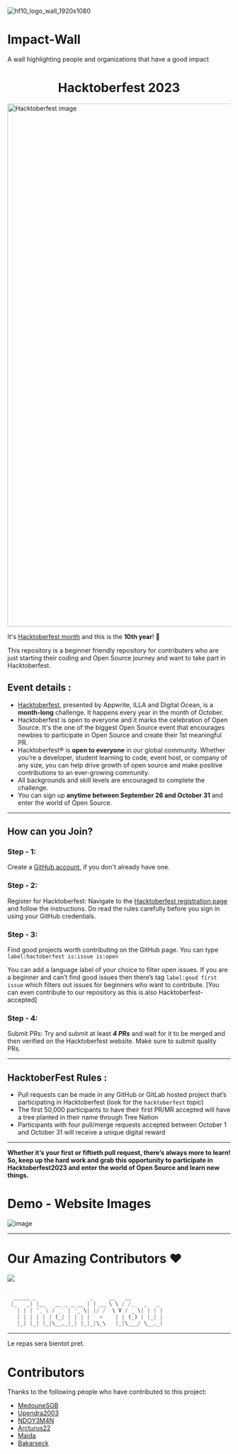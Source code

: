 ![hf10_logo_wall_1920x1080](https://github.com/MedouneSGB/Impact-Wall/assets/40875400/46c28d0e-c595-437d-9bad-f70bbbc74ed9)

# Impact-Wall

A wall highlighting people and organizations that have a good impact

<h1 align="center"> Hacktoberfest 2023 </h1>

<img width="1181" alt="Hacktoberfest image" src="https://hacktoberfest.com/_next/static/media/opengraph.e5fafe07.png">

It's [Hacktoberfest month](https://hacktoberfest.com) and this is the **10th year**! 🥳

This repository is a beginner friendly repository for contributers who are just starting their coding and Open Source journey and want to take part in Hacktoberfest.

## Event details :

- [Hacktoberfest](https://hacktoberfest.com/), presented by Appwrite, ILLA and Digital Ocean, is a **month-long** challenge. It happens every year in the month of October.
- Hacktoberfest is open to everyone and it marks the celebration of Open Source. It's the one of the biggest Open Source event that encourages newbies to participate in Open Source and create their 1st meaningful PR.
- Hacktoberfest® is **open to everyone** in our global community. Whether you’re a developer, student learning to code, event host, or company of any size, you can help drive growth of open source and make positive contributions to an ever-growing community.
- All backgrounds and skill levels are encouraged to complete the challenge.
- You can sign up **anytime between September 26 and October 31** and enter the world of Open Source.

---

## How can you Join?

### Step - 1:

Create a [GitHub account](https://github.com/signup?ref_cta=Sign+up&ref_loc=header+logged+out&ref_page=%2F&source=header-home), if you don't already have one.

### Step - 2:

Register for Hacktoberfest: Navigate to the [Hacktoberfest registration page](https://hacktoberfest.com/) and follow the instructions. Do read the rules carefully before you sign in using your GitHub credentials.

### Step - 3:

Find good projects worth contributing on the GitHub page. You can type `label:hactoberfest is:issue is:open`

You can add a language label of your choice to filter open issues. If you are a beginner and can’t find good issues then there’s tag `label:good first issue` which filters out issues for beginners who want to contribute.
[You can even contribute to our repository as this is also Hacktoberfest-accepted]

### Step - 4:

Submit PRs: Try and submit at least **_4 PRs_** and wait for it to be merged and then verified on the Hacktoberfest website. Make sure to submit quality PRs.

---

## HacktoberFest Rules :

- Pull requests can be made in any GitHub or GitLab hosted project that’s participating in Hacktoberfest (look for the `hacktoberfest` topic)
- The first 50,000 participants to have their first PR/MR accepted will have a tree planted in their name through Tree Nation
- Participants with four pull/merge requests accepted between October 1 and October 31 will receive a unique digital reward

---

**Whether it’s your first or fiftieth pull request, there’s always more to learn! So, keep up the hard work and grab this opportunity to participate in Hacktoberfest2023 and enter the world of Open Source and learn new things.**

# Demo - Website Images

![image](https://github.com/MedouneSGB/Impact-Wall/assets/40875400/a111d995-1dae-45b4-ad99-e4620e880a1c)

---

# Our Amazing Contributors ❤️

<a href="https://github.com/MedouneSGB/Impact-Wall/graphs/contributors">
  <img src="https://contrib.rocks/image?repo=MedouneSGB/Impact-Wall" />
</a>


```javascript

  _____ _                 _     __   __
 |_   _| |__   __ _ _ __ | | __ \ \ / /__  _   _
   | | | '_ \ / _` | '_ \| |/ /  \ V / _ \| | | |
   | | | | | | (_| | | | |   <    | | (_) | |_| |
   |_| |_| |_|\__,_|_| |_|_|\_\   |_|\___/ \__,_|


```

---

Le repas sera bientot pret.

# Contributors

Thanks to the following people who have contributed to this project:

- [MedouneSGB](https://github.com/MedouneSGB)
- [Upendra2003](https://github.com/Upendra2003)
- [NDOY3M4N](https://github.com/NDOY3M4N)
- [Arcturus22](https://github.com/Arcturus22)
- [Maida](https://github.com/maida12)
- [Bakarseck](https://github.com/Bakarseck)